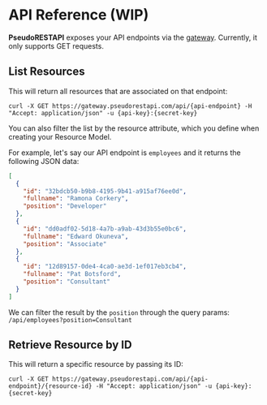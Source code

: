 # API Reference (WIP)

**PseudoRESTAPI** exposes your API endpoints via the [gateway](https://gateway.pseudorestapi.com/). Currently, it only supports GET requests.

## List Resources

This will return all resources that are associated on that endpoint:

```curl
curl -X GET https://gateway.pseudorestapi.com/api/{api-endpoint} -H "Accept: application/json" -u {api-key}:{secret-key}
```

You can also filter the list by the resource attribute, which you define when creating your Resource Model.

For example, let's say our API endpoint is `employees` and it returns the following JSON data:

```json
[
  {
    "id": "32bdcb50-b9b8-4195-9b41-a915af76ee0d",
    "fullname": "Ramona Corkery",
    "position": "Developer"
  },
  {
    "id": "dd0adf02-5d18-4a7b-a9ab-43d3b55e0bc6",
    "fullname": "Edward Okuneva",
    "position": "Associate"
  },
  {
    "id": "12d89157-0de4-4ca0-ae3d-1ef017eb3cb4",
    "fullname": "Pat Botsford",
    "position": "Consultant"
  }
]
```

We can filter the result by the `position` through the query params: `/api/employees?position=Consultant`

## Retrieve Resource by ID

This will return a specific resource by passing its ID:

```curl
curl -X GET https://gateway.pseudorestapi.com/api/{api-endpoint}/{resource-id} -H "Accept: application/json" -u {api-key}:{secret-key}
```

